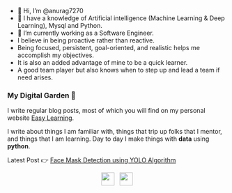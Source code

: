 - 👋 Hi, I’m @anurag7270
- 👀 I have a knowledge of Artificial intelligence (Machine Learning & Deep Learning), Mysql and Python.
- 🌱 I’m currently working as a Software Engineer.
- I believe in being proactive rather than reactive. 
- Being focused, persistent, goal-oriented, and realistic helps me accomplish my objectives. 
- It is also an added advantage of mine to be a quick learner. 
- A good team player but also knows when to step up and lead a team if need arises.



### My Digital Garden 🌱

I write regular blog posts, most of which you will find on my personal website [Easy Learning](https://easylearning-platform.blogspot.com/).

I write about things I am familiar with, things that trip up folks that I mentor, and things that I am learning.  Day to day I make things with **data** using **python**. 

Latest Post 👉 [Face Mask Detection using YOLO Algorithm](https://easylearning-platform.blogspot.com/2020/12/face-mask-detection-using-yolo-algorithm.html)

<p align='center'>
<a href="https://www.instagram.com/anuragtripathi_30/"><img height="30" src="https://github.com/WaylonWalker/WaylonWalker/blob/main/icon/instagram.jpg?raw=true"></a>&nbsp;&nbsp;
<a href="https://www.linkedin.com/in/anurag-tripathi-b3777a170/"><img height="30" src="https://github.com/WaylonWalker/WaylonWalker/blob/main/icon/linkedin.png?raw=true"></a>
</p>


<!---
anurag7270/anurag7270 is a ✨ special ✨ repository because its `README.md` (this file) appears on your GitHub profile.
You can click the Preview link to take a look at your changes.
--->
